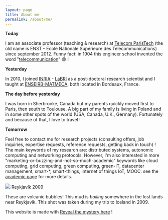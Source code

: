 ```yaml
---
layout: page
title: About me
permalink: /about/me/
---
```


**Today**

I am an associate professor (teaching &amp; research) at [Telecom ParisTech][1] (the old name is ENST - Ecole Nationale Supérieure des Telecommunications) since september 2012. Funny fact: in 1904 this engineer school invented the word "[telecommunication][2]" :smile: !

**Yesterday**

In 2010, I joined [INRIA][3] - [LaBRI][4] as a post-doctoral research scientist and I taught at [ENSEIRB-MATMECA][5], both located in Bordeaux, France.

**The day before yesterday**

I was born in Sherbrooke, Canada but my parents quickly moved first to Paris, then south to Toulouse. A big part of my family is living in Poland and in some other spots of the world (USA, Canada, U.K., Germany). Fortunately and because of that, I love to travel !

**Tomorrow**

Feel free to contact me for research projects (consulting offers, job inquiries, expertise requests, reference requests, getting back in touch) ! The main keywords of my research are: distributed systems, autonomic computing and networking protocols. However, I'm also interested in more "marketing-or-buzzing-and-not-so-much-academic" keywords like cloud computing, grid computing, green computing, green-IT, datacenter management, smart-\*, smart-things, internet of things IoT, MOOC: see the [academic page](/academic/) for more details.

<div class="row">
   <div class="col s12 m10 l8">
     <div class="card hoverable">
       <div class="card-image">
         <img src="{{ "/images/islande.jpg" | prepend: site.baseurl }}">
         <span class="card-title white-text tbb">Reykjavík 2009</span>
       </div>
       <div class="card-content">
         <p>These are volcanic bubbles! This mud is <i>boiling</i> somewhere in the lost lands near Reykjavík. This shot was taken during my trip to Iceland in 2009.</p>
       </div>
     </div>
   </div>
</div>

This website is made with <i class="fa fa-broken-heart"></i> [Reveal the mystery here](/about/website/) !

[1]: http://www.telecom-paristech.fr
[2]: http://en.wikipedia.org/wiki/Telecommunication#Etymology
[3]: http://www.inria.fr/en/
[4]: http://www.labri.fr/
[5]: http://www.enseirb-matmeca.fr/
[6]: http://www.remisharrock.fr/research

